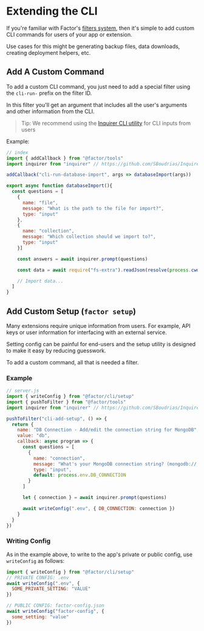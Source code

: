 # Extending the CLI

If you're familiar with Factor's [filters system](./filters-callbacks-events), then it's simple to add custom CLI commands for users of your app or extension.

Use cases for this might be generating backup files, data downloads, creating deployment helpers, etc.

## Add A Custom Command

To add a custom CLI command, you just need to add a special filter using the `cli-run-` prefix on the filter ID.

In this filter you'll get an argument that includes all the user's arguments and other information from the CLI.

> Tip: We recommend using the [Inquirer CLI utility](https://github.com/SBoudrias/Inquirer.js) for CLI inputs from users

Example:

```javascript
// index
import { addCallback } from "@factor/tools"
import inquirer from "inquirer" // https://github.com/SBoudrias/Inquirer.js

addCallback("cli-run-database-import", args => databaseImport(args))

export async function databaseImport(){
  const questions = [
    {
      name: "file",
      message: "What is the path to the file for import?",
      type: "input"
    },
    {
      name: "collection",
      message: "Which collection should we import to?",
      type: "input"
    }]

    const answers = await inquirer.prompt(questions)

    const data = await require("fs-extra").readJson(resolve(process.cwd(), answers.file))

    // Import data...
  ]
}
```

## Add Custom Setup (`factor setup`)

Many extensions require unique information from users. For example, API keys or user information for interfacing with an external service.

Setting config can be painful for end-users and the setup utility is designed to make it easy by reducing guesswork.

To add a custom command, all that is needed a filter.

### Example

```js
// server.js
import { writeConfig } from "@factor/cli/setup"
import { pushToFilter } from "@factor/tools"
import inquirer from "inquirer" // https://github.com/SBoudrias/Inquirer.js

pushToFilter("cli-add-setup", () => {
  return {
    name: "DB Connection - Add/edit the connection string for MongoDB",
    value: "db",
    callback: async program => {
      const questions = [
        {
          name: "connection",
          message: "What's your MongoDB connection string? (mongodb://...)",
          type: "input",
          default: process.env.DB_CONNECTION
        }
      ]

      let { connection } = await inquirer.prompt(questions)

      await writeConfig(".env", { DB_CONNECTION: connection })
    }
  }
})
```

### Writing Config

As in the example above, to write to the app's private or public config, use `writeConfig` as follows:

```js
import { writeConfig } from "@factor/cli/setup"
// PRIVATE CONFIG: .env
await writeConfig(".env", {
  SOME_PRIVATE_SETTING: "VALUE"
})

// PUBLIC CONFIG: factor-config.json
await writeConfig("factor-config", {
  some_setting: "value"
})
```
